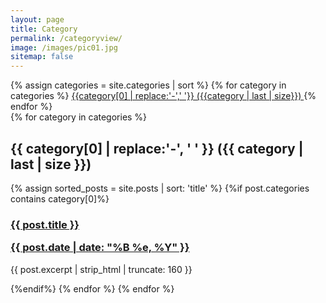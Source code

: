 ```yaml
---
layout: page
title: Category
permalink: /categoryview/
image: /images/pic01.jpg
sitemap: false
---
```

<div>
    {% assign categories = site.categories | sort %}
    {% for category in categories %}
        <span class = "site-tag">
        <a href="#{{category | first | slugify }}">
        {{category[0] | replace:'-',' '}} ({{category | last | size}})
        </a>
        </span>
    {% endfor %}
</div>

<div id="index">
    {% for category in categories %}
        <a name="{{ category[0] }}"></a>
        <h2>{{ category[0] | replace:'-', ' ' }} ({{ category | last | size }})</h2>
        {% assign sorted_posts = site.posts | sort: 'title' %}
            {%if post.categories contains category[0]%}
            <h3><a href="{{ site.url }}{{ site.baseurl }}{{post.url}}"
             title="{{ post.title }}">{{ post.title }} <p class="date">{{ post.date | date: "%B %e, %Y" }} </p> </a> </h3>
                <p>{{ post.excerpt | strip_html | truncate: 160 }}</p>
            {%endif%}
        {% endfor %}
    {% endfor %}
</div>
